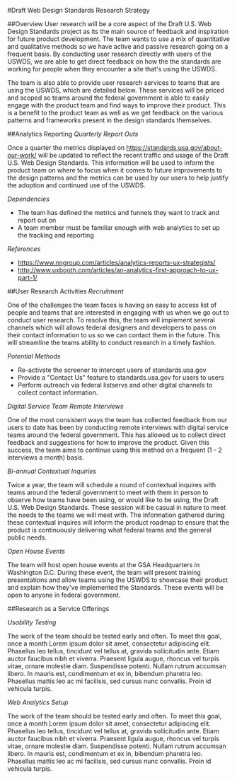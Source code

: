 #Draft Web Design Standards Research Strategy

##Overview
User research will be a core aspect of the Draft U.S. Web Design Standards project as its the main source of feedback and inspiration for future product development. The team wants to use a mix of quantitative and qualitative methods so we have active and passive research going on a frequent basis. By conducting user research directly with users of the USWDS, we are able to get direct feedback on how the the standards are working for people when they encounter a site that's using the USWDS.

The team is also able to provide user research services to teams that are using the USWDS, which are detailed below. These services will be priced and scoped so teams around the federal government is able to easily engage with the product team and find ways to improve their product. This is a benefit to the product team as well as we get feedback on the various patterns and frameworks present in the design standards themselves.

##Analytics Reporting
_Quarterly Report Outs_

Once a quarter the metrics displayed on https://standards.usa.gov/about-our-work/ will be updated to reflect the recent traffic and usage of the Draft U.S. Web Design Standards. This information will be used to inform the product team on where to focus when it comes to future improvements to the design patterns and the metrics can be used by our users to help justify the adoption and continued use of the USWDS.

_Dependencies_
* The team has defined the metrics and funnels they want to track and report out on
* A team member must be familiar enough with web analytics to set up the tracking and reporting

_References_
* https://www.nngroup.com/articles/analytics-reports-ux-strategists/
* http://www.uxbooth.com/articles/an-analytics-first-approach-to-ux-part-1/

##User Research Activities
_Recruitment_

One of the challenges the team faces is having an easy to access list of people and teams that are interested in engaging with us when we go out to conduct user research. To resolve this, the team will implement several channels which will allows federal designers and developers to pass on their contact information to us so we can contact them in the future. This will streamline the teams ability to conduct research in a timely fashion.

_Potential Methods_
* Re-activate the screener to intercept users of standards.usa.gov
* Provide a "Contact Us" feature to standards.usa.gov for users to users
* Perform outreach via federal listservs and other digital channels to collect contact information.

_Digital Service Team Remote Interviews_

One of the most consistent ways the team has collected feedback from our users to date has been by conducting remote interviews with digital service teams around the federal government. This has allowed us to collect direct feedback and suggestions for how to improve the product. Given this success, the team aims to continue using this method on a frequent (1 - 2 interviews a month) basis.

_Bi-annual Contextual Inquiries_

Twice a year, the team will schedule a round of contextual inquires with teams around the federal government to meet with them in person to observe how teams have been using, or would like to be using, the Draft U.S. Web Design Standards. These session will be casual in nature to meet the needs to the teams we will meet with. The information gathered during these contextual inquires will inform the product roadmap to ensure that the product is continuously delivering what federal teams and the general public needs.

_Open House Events_

The team will host open house events at the GSA Headquarters in Washington D.C. During these event, the team will present training presentations and allow teams using the USWDS to showcase their product and explain how they've implemented the Standards. These events will be open to anyone in federal government.

##Research as a Service Offerings

_Usability Testing_

The work of the team should be tested early and often. To meet this goal, once a month Lorem ipsum dolor sit amet, consectetur adipiscing elit. Phasellus leo tellus, tincidunt vel tellus at, gravida sollicitudin ante. Etiam auctor faucibus nibh et viverra. Praesent ligula augue, rhoncus vel turpis vitae, ornare molestie diam. Suspendisse potenti. Nullam rutrum accumsan libero. In mauris est, condimentum et ex in, bibendum pharetra leo. Phasellus mattis leo ac mi facilisis, sed cursus nunc convallis. Proin id vehicula turpis.

_Web Analytics Setup_

The work of the team should be tested early and often. To meet this goal, once a month Lorem ipsum dolor sit amet, consectetur adipiscing elit. Phasellus leo tellus, tincidunt vel tellus at, gravida sollicitudin ante. Etiam auctor faucibus nibh et viverra. Praesent ligula augue, rhoncus vel turpis vitae, ornare molestie diam. Suspendisse potenti. Nullam rutrum accumsan libero. In mauris est, condimentum et ex in, bibendum pharetra leo. Phasellus mattis leo ac mi facilisis, sed cursus nunc convallis. Proin id vehicula turpis.
